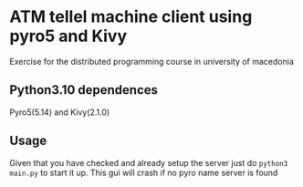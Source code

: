 # ATM tellel machine client using pyro5 and Kivy
Exercise for the distributed programming course in university of macedonia

## Python3.10 dependences 
Pyro5(5.14) and Kivy(2.1.0)

## Usage
Given that you have checked and already setup the server just do ```python3 main.py``` to start it up. This gui will crash if no pyro name server is found
